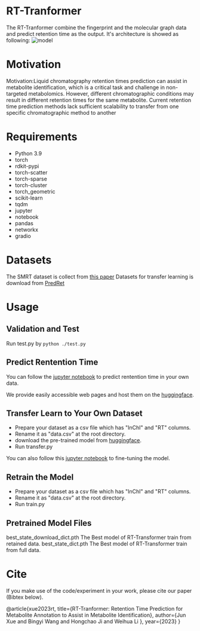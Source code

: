 # RT-Tranformer
The RT-Tranformer combine the fingerprint and the molecular graph data and predict retention time as the output. It's architecture is showed as following:
![model](figs/model.svg)

# Motivation
Motivation:Liquid chromatography retention times prediction can assist in metabolite identification, which is a critical
task and challenge in non-targeted metabolomics. However, different chromatographic conditions may result in different
retention times for the same metabolite. Current retention time prediction methods lack sufficient scalability to transfer
from one specific chromatographic method to another


# Requirements
- Python 3.9
- torch
- rdkit-pypi
- torch-scatter
- torch-sparse 
- torch-cluster 
- torch_geometric
- scikit-learn
- tqdm
- jupyter
- notebook
- pandas
- networkx
- gradio

# Datasets
The SMRT dataset is collect from [this paper](https://doi.org/10.1038/s41467-019-13680-7)
Datasets for transfer learning is download from [PredRet](http://predret.org/)

# Usage

## Validation and Test

Run test.py by `python ./test.py `


## Predict Rentention Time

You can follow the [jupyter notebook](./QuickStart.ipynb) to predict rentention time in your own data.

We provide easily accessible web pages and host them on the [huggingface](https://huggingface.co/spaces/Xue-Jun/RT-Transformer).

## Transfer Learn to Your Own Dataset

- Prepare your dataset as a csv file which has "InChI" and "RT" columns.
- Rename it as "data.csv" at the root directory.
- download the pre-trained model from [huggingface](https://huggingface.co/spaces/Xue-Jun/RT-Transformer/tree/main).
- Run transfer.py

You can also follow this [jupyter notebook](./) to fine-tuning the model.

## Retrain the Model
- Prepare your dataset as a csv file which has "InChI" and "RT" columns.
- Rename it as "data.csv" at the root directory.
- Run train.py

## Pretrained Model Files

best_state_download_dict.pth The Best model of RT-Transformer train from retained data.
best_state_dict.pth The Best model of RT-Transformer train from full data.

# Cite

If you make use of the code/experiment in your work, please cite our paper (Bibtex below).

@article{xue2023rt,
title={RT-Tranformer: Retention Time Prediction for Metabolite Annotation to Assist in Metabolite Identification},
author={Jun Xue and Bingyi Wang and Hongchao Ji and Weihua Li },
year={2023}
}






    
